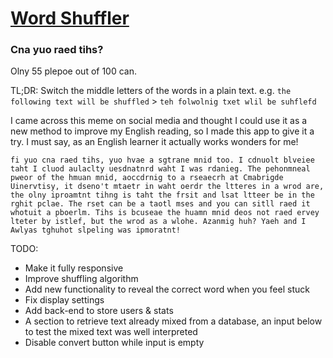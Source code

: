 # [Word Shuffler](https://m-nahuel.github.io/)

### Cna yuo raed tihs?

Olny 55 plepoe out of 100 can.

TL;DR:
Switch the middle letters of the words in a plain text.
e.g. `the following text will be shuffled` > `teh folwolnig txet wlil be suhflefd`

I came across this meme on social media and thought I could use it as a new method to improve my English reading, so I made this app to give it a try. I must say, as an English learner it actually works wonders for me!

`fi yuo cna raed tihs, yuo hvae a sgtrane mnid too. I cdnuolt blveiee taht I cluod aulaclty uesdnatnrd waht I was rdanieg. The pehonmneal pweor of the hmuan mnid, aoccdrnig to a rseaecrh at Cmabrigde Uinervtisy, it dseno't mtaetr in waht oerdr the ltteres in a wrod are, the olny iproamtnt tihng is taht the frsit and lsat ltteer be in the rghit pclae. The rset can be a taotl mses and you can sitll raed it whotuit a pboerlm. Tihs is bcuseae the huamn mnid deos not raed ervey lteter by istlef, but the wrod as a wlohe. Azanmig huh? Yaeh and I Awlyas tghuhot slpeling was ipmoratnt!`

TODO:
- Make it fully responsive
- Improve shuffling algorithm
- Add new functionality to reveal the correct word when you feel stuck
- Fix display settings
- Add back-end to store users & stats
- A section to retrieve text already mixed from a database, an input below to test the mixed text was well interpreted
- Disable convert button while input is empty